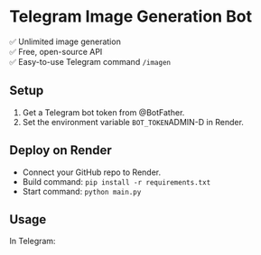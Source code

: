# Telegram Image Generation Bot

✅ Unlimited image generation  
✅ Free, open-source API  
✅ Easy-to-use Telegram command `/imagen`


## Setup

1. Get a Telegram bot token from @BotFather.
2. Set the environment variable `BOT_TOKEN`ADMIN-D in Render.

## Deploy on Render

- Connect your GitHub repo to Render.
- Build command: `pip install -r requirements.txt`
- Start command: `python main.py`

## Usage

In Telegram:
